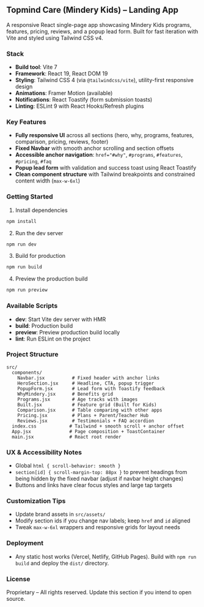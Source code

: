## Topmind Care (Mindery Kids) – Landing App

A responsive React single-page app showcasing Mindery Kids programs, features, pricing, reviews, and a popup lead form. Built for fast iteration with Vite and styled using Tailwind CSS v4.

### Stack
- **Build tool**: Vite 7
- **Framework**: React 19, React DOM 19
- **Styling**: Tailwind CSS 4 (via `@tailwindcss/vite`), utility-first responsive design
- **Animations**: Framer Motion (available)
- **Notifications**: React Toastify (form submission toasts)
- **Linting**: ESLint 9 with React Hooks/Refresh plugins

### Key Features
- **Fully responsive UI** across all sections (hero, why, programs, features, comparison, pricing, reviews, footer)
- **Fixed Navbar** with smooth anchor scrolling and section offsets
- **Accessible anchor navigation**: `href="#why"`, `#programs`, `#features`, `#pricing`, `#faq`
- **Popup lead form** with validation and success toast using React Toastify
- **Clean component structure** with Tailwind breakpoints and constrained content width (`max-w-6xl`)

### Getting Started
1. Install dependencies
```bash
npm install
```
2. Run the dev server
```bash
npm run dev
```
3. Build for production
```bash
npm run build
```
4. Preview the production build
```bash
npm run preview
```

### Available Scripts
- **dev**: Start Vite dev server with HMR
- **build**: Production build
- **preview**: Preview production build locally
- **lint**: Run ESLint on the project

### Project Structure
```
src/
  components/
    Navbar.jsx          # Fixed header with anchor links
    HeroSection.jsx     # Headline, CTA, popup trigger
    PopupForm.jsx       # Lead form with Toastify feedback
    WhyMindery.jsx      # Benefits grid
    Programs.jsx        # Age tracks with images
    Built.jsx           # Feature grid (Built for Kids)
    Comparison.jsx      # Table comparing with other apps
    Pricing.jsx         # Plans + Parent/Teacher Hub
    Reviews.jsx         # Testimonials + FAQ accordion
  index.css            # Tailwind + smooth scroll + anchor offset
  App.jsx              # Page composition + ToastContainer
  main.jsx             # React root render
```

### UX & Accessibility Notes
- Global `html { scroll-behavior: smooth }`
- `section[id] { scroll-margin-top: 88px }` to prevent headings from being hidden by the fixed navbar (adjust if navbar height changes)
- Buttons and links have clear focus styles and large tap targets

### Customization Tips
- Update brand assets in `src/assets/`
- Modify section ids if you change nav labels; keep `href` and `id` aligned
- Tweak `max-w-6xl` wrappers and responsive grids for layout needs

### Deployment
- Any static host works (Vercel, Netlify, GitHub Pages). Build with `npm run build` and deploy the `dist/` directory.

### License
Proprietary – All rights reserved. Update this section if you intend to open source.
